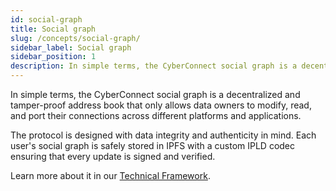 ```yaml
---
id: social-graph
title: Social graph
slug: /concepts/social-graph/
sidebar_label: Social graph
sidebar_position: 1
description: In simple terms, the CyberConnect social graph is a decentralized and tamper-proof address book that only allows data owners to modify, read, and port their connections across different platforms and applications.
---
```


In simple terms, the CyberConnect social graph is a decentralized and tamper-proof address book that only allows data owners to modify, read, and port their connections across different platforms and applications.

The protocol is designed with data integrity and authenticity in mind. Each user's social graph is safely stored in IPFS with a custom IPLD codec ensuring that every update is signed and verified.

Learn more about it in our [Technical Framework](/protocol/technical-framework/).
